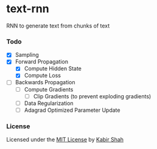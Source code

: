 # text-rnn
RNN to generate text from chunks of text

### Todo

- [x] Sampling
- [x] Forward Propagation
  - [x] Compute Hidden State
  - [x] Compute Loss
- [ ] Backwards Propagation
  - [ ] Compute Gradients
    - [ ] Clip Gradients (to prevent exploding gradients)
  - [ ] Data Regularization
  - [ ] Adagrad Optimized Parameter Update

### License

Licensed under the [MIT License](https://kingpixil.github.io/license) by [Kabir Shah](https://kabir.ml)
